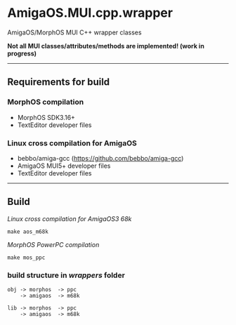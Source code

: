 # AmigaOS.MUI.cpp.wrapper
AmigaOS/MorphOS MUI C++ wrapper classes

**Not all MUI classes/attributes/methods are implemented! (work in progress)**
___
## Requirements for build

### MorphOS compilation

- MorphOS SDK3.16+
- TextEditor developer files

### Linux cross compilation for AmigaOS

- bebbo/amiga-gcc (https://github.com/bebbo/amiga-gcc)
- AmigaOS MUI5+ developer files
- TextEditor developer files
___
## Build

*Linux cross compilation for AmigaOS3 68k*
```
make aos_m68k
```

*MorphOS PowerPC compilation*
```
make mos_ppc
```

### build structure in *wrappers* folder
```
obj -> morphos  -> ppc
    -> amigaos  -> m68k

lib -> morphos  -> ppc
    -> amigaos  -> m68k
```